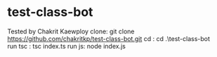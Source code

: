 # test-class-bot
Tested by Chakrit Kaewploy
clone: git clone https://github.com/chakritkp/test-class-bot.git
cd :  cd .\test-class-bot\
run tsc : tsc index.ts 
run js: node index.js
